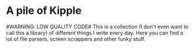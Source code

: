 A pile of Kipple
======

#WARNING: LOW QUALITY CODE#
This is a collection (I don't even want to call this a library) of different things I write every day.
Here you can find a lot of file parsers, screen scrappers and other funky stuff.
